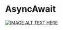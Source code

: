 # AsyncAwait
[![IMAGE ALT TEXT HERE](https://img.youtube.com/vi/Jdf_tZuJbHI/0.jpg)](https://www.youtube.com/watch?v=Jdf_tZuJbHI)
